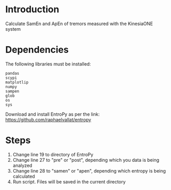 # Introduction

Calculate SamEn and ApEn of tremors measured with the KinesiaONE system

# Dependencies
The following libraries must be installed:
```
pandas
scypi
matplotlip
numpy
sampen
glob
os
sys
```

Download and install EntroPy as per the link: https://github.com/raphaelvallat/entropy

# Steps

1. Change line 19 to directory of EntroPy
2. Change line 27 to "pre" or "post", depending which you data is being analyzed
3. Change line 28 to "samen" or "apen", depending which entropy is being calculated
4. Run script. Files will be saved in the current directory